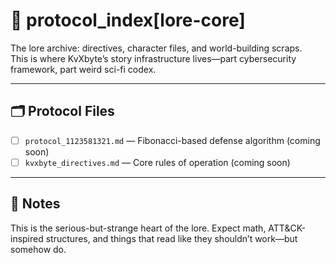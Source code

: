 # 📑 protocol_index[lore-core]

The lore archive: directives, character files, and world-building scraps.  
This is where KvXbyte’s story infrastructure lives—part cybersecurity framework, part weird sci-fi codex.  

---

## 🗂️ Protocol Files
- [ ] `protocol_1123581321.md` — Fibonacci-based defense algorithm (coming soon)  
- [ ] `kvxbyte_directives.md` — Core rules of operation (coming soon)  

---

## 🧩 Notes
This is the serious-but-strange heart of the lore. Expect math, ATT&CK-inspired structures, and things that read like they shouldn’t work—but somehow do.  
